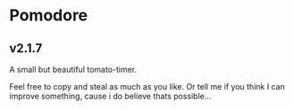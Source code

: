 # Pomodore
## v2.1.7

A small but beautiful tomato-timer.

Feel free to copy and steal as much as you like. Or tell me if you think I can improve something, cause i do believe thats possible...
